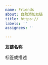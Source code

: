 ```yaml
---
name: Friends
about: 自助添加友链
title: https://
labels: ''
assignees: ''

---
```


<b>友链名称</b>
<p>标签或描述</p>
